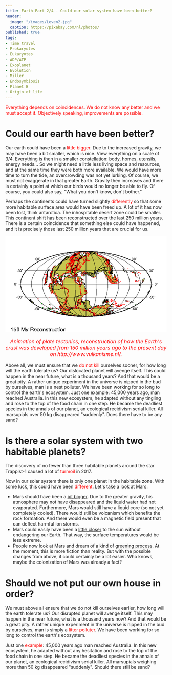 ```yaml
---
title: Earth Part 2/4 - Could our solar system have been better?
header:
  image: "/images/Leven2.jpg"
  caption: https://pixabay.com/nl/photos/
published: true
tags:
- Time travel
- Prokaryotes
- Eukaryotes
- ADP/ATP
- Exoplanet
- Evolution
- Miller
- Endosymbiosis
- Planet B
- Origin of life
---
```


<span style="color: red;">Everything depends on coincidences. We do not know any better and we must accept it. Objectively speaking, improvements are possible.</span>

# Could our earth have been better?

Our earth could have been a <span style="color: red;">little bigger</span>. Due to the increased gravity, we may have been a bit smaller, which is nice. View everything on a scale of 3/4. Everything is then in a smaller constellation: body, homes, utensils, energy needs... So we might need a little less living space and resources, and at the same time they were both more available. We would have more time to turn the tide, an overcrowding was not yet lurking. Of course, we must not exaggerate in that greater Earth. Gravity then increases and there is certainly a point at which our birds would no longer be able to fly. Of course, you could also say, "What you don't know, don't bother."

Perhaps the continents could have turned slightly <span style="color: red;">differently</span> so that some more habitable surface area would have been freed up. A lot of it has now been lost, think antarctica. The inhospitable desert zone could be smaller. This continent shift has been reconstructed over the last 250 million years. There is a certain coincidence that something else could have happened, and it is precisely those last 250 million years that are crucial for us.

<div align="center"><img src="/images/Platentektoniek.gif" alt="" width="" height=""></div>

<p style="text-align: center; font-size: 12pt;"><span style="color: red;"><i>Animation of plate tectonics, reconstruction of how the Earth's crust was developed from 150 million years ago to the present day on http://www.vulkanisme.nl/.</i></span></p>

Above all, we must ensure that we <span style="color: red;">do not kill</span> ourselves sooner, for how long will the earth tolerate us? Our dislocated planet will avenge itself. This could happen in the near future, what is a thousand years? And that would be a great pity. A rather unique experiment in the universe is nipped in the bud by ourselves, man is a nest polluter. We have been working for so long to control the earth's ecosystem. Just one example: 45,000 years ago, man reached Australia. In this new ecosystem, he adapted without any tingling and rose to the top of the food chain in one step. He became the deadliest species in the annals of our planet, an ecological recidivism serial killer. All marsupials over 50 kg disappeared "suddenly". Does there have to be any sand?

# Is there a solar system with two habitable planets?
The discovery of no fewer than three habitable planets around the star Trappist-1 caused a lot of <span style="color: red;">turmoil</span> in 2017.

Now in our solar system there is only one planet in the habitable zone. With some luck, this could have been <span style="color: red;">different</span>. Let's take a look at Mars:
* Mars should have been a <u>bit bigger</u>. Due to the greater gravity, his atmosphere may not have disappeared and the liquid water had not evaporated. Furthermore, Mars would still have a liquid core (so not yet completely cooled). There would still be volcanism which benefits the rock formation. And there would even be a magnetic field present that can deflect harmful ion storms.
* Mars could easily have been a <u>little closer</u> to the sun without endangering our Earth. That way, the surface temperatures would be less extreme.
* People now look at Mars and dream of a kind of <u>greening process</u>. At the moment, this is more fiction than reality. But with the possible changes from above, it could certainly be a lot easier. Who knows, maybe the colonization of Mars was already a fact?

# Should we not put our own house in order?
We must above all ensure that we do not kill ourselves earlier, how long will the earth tolerate us? Our disrupted planet will avenge itself. This may happen in the near future, what is a thousand years now? And that would be a great pity. A rather unique experiment in the universe is nipped in the bud by ourselves, man is simply a <span style="color: red;">litter polluter</span>. We have been working for so long to control the earth's ecosystem. 

Just one <span style="color: red;">example</span>: 45,000 years ago man reached Australia. In this new ecosystem, he adapted without any hesitation and rose to the top of the food chain in one step. He became the deadliest species in the annals of our planet, an ecological recidivism serial killer. All marsupials weighing more than 50 kg disappeared "suddenly". Should there still be sand?
